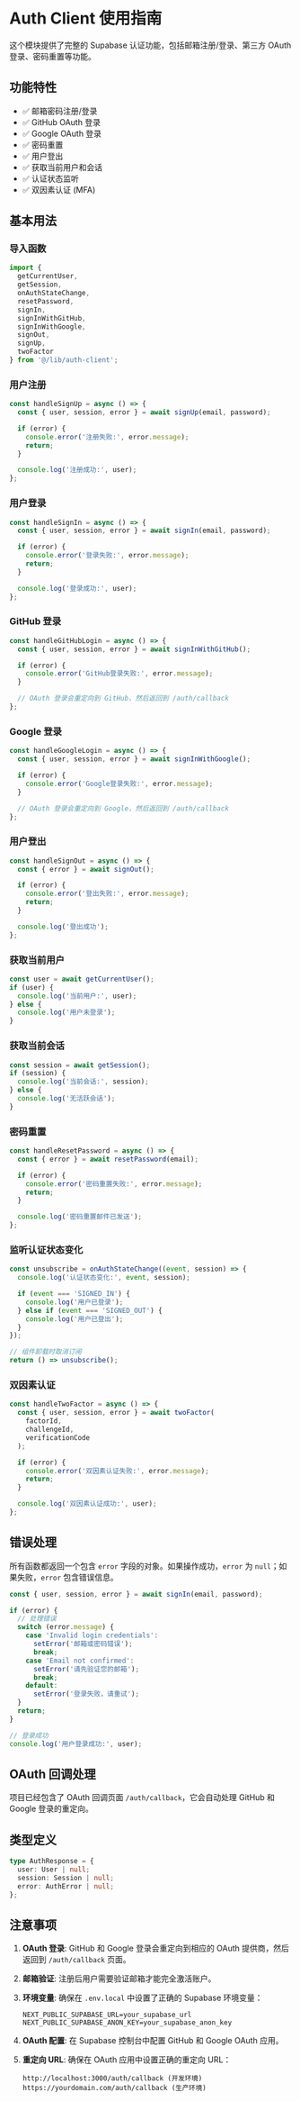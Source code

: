 # Auth Client 使用指南

这个模块提供了完整的 Supabase 认证功能，包括邮箱注册/登录、第三方 OAuth 登录、密码重置等功能。

## 功能特性

- ✅ 邮箱密码注册/登录
- ✅ GitHub OAuth 登录
- ✅ Google OAuth 登录
- ✅ 密码重置
- ✅ 用户登出
- ✅ 获取当前用户和会话
- ✅ 认证状态监听
- ✅ 双因素认证 (MFA)

## 基本用法

### 导入函数

```typescript
import {
  getCurrentUser,
  getSession,
  onAuthStateChange,
  resetPassword,
  signIn,
  signInWithGitHub,
  signInWithGoogle,
  signOut,
  signUp,
  twoFactor
} from '@/lib/auth-client';
```

### 用户注册

```typescript
const handleSignUp = async () => {
  const { user, session, error } = await signUp(email, password);

  if (error) {
    console.error('注册失败:', error.message);
    return;
  }

  console.log('注册成功:', user);
};
```

### 用户登录

```typescript
const handleSignIn = async () => {
  const { user, session, error } = await signIn(email, password);

  if (error) {
    console.error('登录失败:', error.message);
    return;
  }

  console.log('登录成功:', user);
};
```

### GitHub 登录

```typescript
const handleGitHubLogin = async () => {
  const { user, session, error } = await signInWithGitHub();

  if (error) {
    console.error('GitHub登录失败:', error.message);
  }

  // OAuth 登录会重定向到 GitHub，然后返回到 /auth/callback
};
```

### Google 登录

```typescript
const handleGoogleLogin = async () => {
  const { user, session, error } = await signInWithGoogle();

  if (error) {
    console.error('Google登录失败:', error.message);
  }

  // OAuth 登录会重定向到 Google，然后返回到 /auth/callback
};
```

### 用户登出

```typescript
const handleSignOut = async () => {
  const { error } = await signOut();

  if (error) {
    console.error('登出失败:', error.message);
    return;
  }

  console.log('登出成功');
};
```

### 获取当前用户

```typescript
const user = await getCurrentUser();
if (user) {
  console.log('当前用户:', user);
} else {
  console.log('用户未登录');
}
```

### 获取当前会话

```typescript
const session = await getSession();
if (session) {
  console.log('当前会话:', session);
} else {
  console.log('无活跃会话');
}
```

### 密码重置

```typescript
const handleResetPassword = async () => {
  const { error } = await resetPassword(email);

  if (error) {
    console.error('密码重置失败:', error.message);
    return;
  }

  console.log('密码重置邮件已发送');
};
```

### 监听认证状态变化

```typescript
const unsubscribe = onAuthStateChange((event, session) => {
  console.log('认证状态变化:', event, session);

  if (event === 'SIGNED_IN') {
    console.log('用户已登录');
  } else if (event === 'SIGNED_OUT') {
    console.log('用户已登出');
  }
});

// 组件卸载时取消订阅
return () => unsubscribe();
```

### 双因素认证

```typescript
const handleTwoFactor = async () => {
  const { user, session, error } = await twoFactor(
    factorId,
    challengeId,
    verificationCode
  );

  if (error) {
    console.error('双因素认证失败:', error.message);
    return;
  }

  console.log('双因素认证成功:', user);
};
```

## 错误处理

所有函数都返回一个包含 `error` 字段的对象。如果操作成功，`error` 为 `null`；如果失败，`error` 包含错误信息。

```typescript
const { user, session, error } = await signIn(email, password);

if (error) {
  // 处理错误
  switch (error.message) {
    case 'Invalid login credentials':
      setError('邮箱或密码错误');
      break;
    case 'Email not confirmed':
      setError('请先验证您的邮箱');
      break;
    default:
      setError('登录失败，请重试');
  }
  return;
}

// 登录成功
console.log('用户登录成功:', user);
```

## OAuth 回调处理

项目已经包含了 OAuth 回调页面 `/auth/callback`，它会自动处理 GitHub 和 Google 登录的重定向。

## 类型定义

```typescript
type AuthResponse = {
  user: User | null;
  session: Session | null;
  error: AuthError | null;
};
```

## 注意事项

1. **OAuth 登录**: GitHub 和 Google 登录会重定向到相应的 OAuth 提供商，然后返回到 `/auth/callback` 页面。

2. **邮箱验证**: 注册后用户需要验证邮箱才能完全激活账户。

3. **环境变量**: 确保在 `.env.local` 中设置了正确的 Supabase 环境变量：
   ```
   NEXT_PUBLIC_SUPABASE_URL=your_supabase_url
   NEXT_PUBLIC_SUPABASE_ANON_KEY=your_supabase_anon_key
   ```

4. **OAuth 配置**: 在 Supabase 控制台中配置 GitHub 和 Google OAuth 应用。

5. **重定向 URL**: 确保在 OAuth 应用中设置正确的重定向 URL：
   ```
   http://localhost:3000/auth/callback (开发环境)
   https://yourdomain.com/auth/callback (生产环境)
   ```
